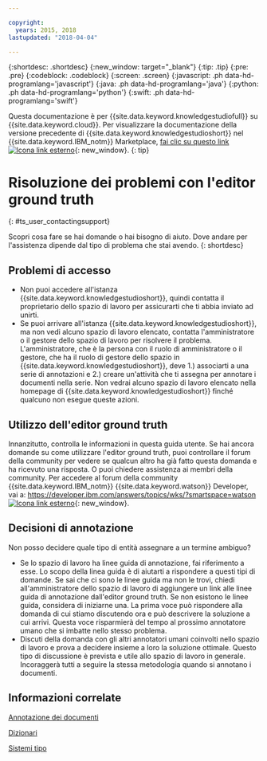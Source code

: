 ```yaml
---

copyright:
  years: 2015, 2018
lastupdated: "2018-04-04"

---
```


{:shortdesc: .shortdesc}
{:new_window: target="_blank"}
{:tip: .tip}
{:pre: .pre}
{:codeblock: .codeblock}
{:screen: .screen}
{:javascript: .ph data-hd-programlang='javascript'}
{:java: .ph data-hd-programlang='java'}
{:python: .ph data-hd-programlang='python'}
{:swift: .ph data-hd-programlang='swift'}

Questa documentazione è per {{site.data.keyword.knowledgestudiofull}} su {{site.data.keyword.cloud}}. Per visualizzare la documentazione della versione precedente di {{site.data.keyword.knowledgestudioshort}} nel {{site.data.keyword.IBM_notm}} Marketplace, [fai clic su questo link ![Icona link esterno](../../icons/launch-glyph.svg "Icona link esterno")](https://console.bluemix.net/docs/services/knowledge-studio/user-guide-help.html){: new_window}.
{: tip}

# Risoluzione dei problemi con l'editor ground truth 
{: #ts_user_contactingsupport}

Scopri cosa fare se hai domande o hai bisogno di aiuto. Dove andare per l'assistenza dipende dal tipo di problema che stai avendo.
{: shortdesc}

## Problemi di accesso

- Non puoi accedere all'istanza {{site.data.keyword.knowledgestudioshort}}, quindi contatta il proprietario dello spazio di lavoro per assicurarti che ti abbia inviato ad unirti.
- Se puoi arrivare all'istanza {{site.data.keyword.knowledgestudioshort}}, ma non vedi alcuno spazio di lavoro elencato, contatta l'amministratore o il gestore dello spazio di lavoro per risolvere il problema. L'amministratore, che è la persona con il ruolo di amministratore o il gestore, che ha il ruolo di gestore dello spazio in {{site.data.keyword.knowledgestudioshort}}, deve 1.) associarti a una serie di annotazioni e 2.) creare un'attività che ti assegna per annotare i documenti nella serie. Non vedrai alcuno spazio di lavoro elencato nella homepage di {{site.data.keyword.knowledgestudioshort}} finché qualcuno non esegue queste azioni.

## Utilizzo dell'editor ground truth

Innanzitutto, controlla le informazioni in questa guida utente. Se hai ancora domande su come utilizzare l'editor ground truth, puoi controllare il forum della community per vedere se qualcun altro ha già fatto questa domanda e ha ricevuto una risposta. O puoi chiedere assistenza ai membri della community. Per accedere al forum della community {{site.data.keyword.IBM_notm}} {{site.data.keyword.watson}} Developer, vai a: [https://developer.ibm.com/answers/topics/wks/?smartspace=watson ![Icona link esterno](../../icons/launch-glyph.svg "Icona link esterno")](https://developer.ibm.com/answers/topics/wks/?smartspace=watson){: new_window}.

## Decisioni di annotazione

Non posso decidere quale tipo di entità assegnare a un termine ambiguo?

- Se lo spazio di lavoro ha linee guida di annotazione, fai riferimento a esse. Lo scopo della linea guida è di aiutarti a rispondere a questi tipi di domande. Se sai che ci sono le linee guida ma non le trovi, chiedi all'amministratore dello spazio di lavoro di aggiungere un link alle linee guida di annotazione dall'editor ground truth. Se non esistono le linee guida, considera di iniziarne una. La prima voce può rispondere alla domanda di cui stiamo discutendo ora e può descrivere la soluzione a cui arrivi. Questa voce risparmierà del tempo al prossimo annotatore umano che si imbatte nello stesso problema.
- Discuti della domanda con gli altri annotatori umani coinvolti nello spazio di lavoro e prova a decidere insieme a loro la soluzione ottimale. Questo tipo di discussione è prevista e utile allo spazio di lavoro in generale. Incoraggerà tutti a seguire la stessa metodologia quando si annotano i documenti.

## Informazioni correlate

[Annotazione dei documenti](/docs/services/watson-knowledge-studio/user-guide.html)

[Dizionari](/docs/services/watson-knowledge-studio/dictionaries.html)

[Sistemi tipo](/docs/services/watson-knowledge-studio/typesystem.html)
